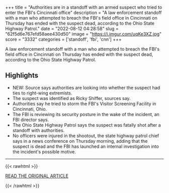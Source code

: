 +++
title = "Authorities are in a standoff with an armed suspect who tried to enter the FBI's Cincinnati office"
description = "A law enforcement standoff with a man who attempted to breach the FBI's field office in Cincinnati on Thursday has ended with the suspect dead, according to the Ohio State Highway Patrol."
date = "2022-08-12 04:28:58"
slug = "62f5d6e767efd58aee430d50"
image = "https://i.imgur.com/uqKe3XZ.jpg"
score = "3332"
categories = ['standoff', 'fbi', 'cnn']
+++

A law enforcement standoff with a man who attempted to breach the FBI's field office in Cincinnati on Thursday has ended with the suspect dead, according to the Ohio State Highway Patrol.

## Highlights

- NEW: Source says authorities are looking into whether the suspect had ties to right-wing extremists.
- The suspect was identified as Ricky Shiffer, sources say.
- Authorities say he tried to storm the FBI's Visitor Screening Facility in Cincinnati, Ohio.
- The FBI is reviewing its security posture in the wake of the incident, an FBI director says.
- The Ohio State Highway Patrol says the suspect was fatally shot after a standoff with authorities.
- No officers were injured in the shootout, the state highway patrol chief says in a news conference on Thursday morning, adding that the suspect is dead and the FBI has launched an internal investigation into the incident's possible motive.

---

{{< rawhtml >}}
  <p class="article-category">
    <a target="_blank" href="https://www.cnn.com/2022/08/11/us/cincinnati-fbi-office-armed-subject/index.html">READ THE ORIGINAL ARTICLE</a>
  </p>
{{< /rawhtml >}}
